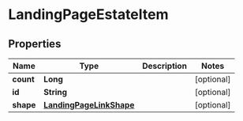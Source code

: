

# LandingPageEstateItem


## Properties

Name | Type | Description | Notes
------------ | ------------- | ------------- | -------------
**count** | **Long** |  |  [optional]
**id** | **String** |  |  [optional]
**shape** | [**LandingPageLinkShape**](LandingPageLinkShape.md) |  |  [optional]



